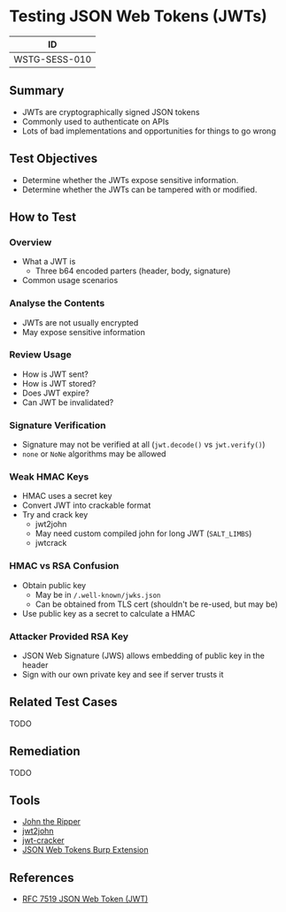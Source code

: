 # Testing JSON Web Tokens (JWTs)

|ID          |
|------------|
|WSTG-SESS-010|

## Summary

- JWTs are cryptographically signed JSON tokens
- Commonly used to authenticate on APIs
- Lots of bad implementations and opportunities for things to go wrong

## Test Objectives

- Determine whether the JWTs expose sensitive information.
- Determine whether the JWTs can be tampered with or modified.

## How to Test

### Overview

- What a JWT is
    - Three b64 encoded parters (header, body, signature)
- Common usage scenarios

### Analyse the Contents

- JWTs are not usually encrypted
- May expose sensitive information

### Review Usage

- How is JWT sent?
- How is JWT stored?
- Does JWT expire?
- Can JWT be invalidated?

### Signature Verification

- Signature may not be verified at all (`jwt.decode()` vs `jwt.verify()`)
- `none` or `NoNe` algorithms may be allowed

### Weak HMAC Keys

- HMAC uses a secret key
- Convert JWT into crackable format
- Try and crack key
    - jwt2john
    - May need custom compiled john for long JWT (`SALT_LIMBS`)
    - jwtcrack

### HMAC vs RSA Confusion

- Obtain public key
    - May be in `/.well-known/jwks.json`
    - Can be obtained from TLS cert (shouldn't be re-used, but may be)
- Use public key as a secret to calculate a HMAC

### Attacker Provided RSA Key

- JSON Web Signature (JWS) allows embedding of public key in the header
- Sign with our own private key and see if server trusts it

## Related Test Cases

TODO

## Remediation

TODO

## Tools

- [John the Ripper](https://github.com/openwall/john)
- [jwt2john](https://github.com/Sjord/jwtcrack)
- [jwt-cracker](https://github.com/brendan-rius/c-jwt-cracker)
- [JSON Web Tokens Burp Extension](https://portswigger.net/bappstore/f923cbf91698420890354c1d8958fee6)

## References

- [RFC 7519 JSON Web Token (JWT)](https://tools.ietf.org/html/rfc7519)
